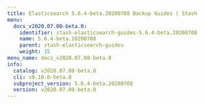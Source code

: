 ```yaml
---
title: Elasticsearch 5.6.4-beta.20200708 Backup Guides | Stash
menu:
  docs_v2020.07.08-beta.0:
    identifier: stash-elasticsearch-guides-5.6.4-beta.20200708
    name: 5.6.4-beta.20200708
    parent: stash-elasticsearch-guides
    weight: 15
menu_name: docs_v2020.07.08-beta.0
info:
  catalog: v2020.07.08-beta.0
  cli: v0.10.0-beta.0
  subproject_version: 5.6.4-beta.20200708
  version: v2020.07.08-beta.0
---
```


